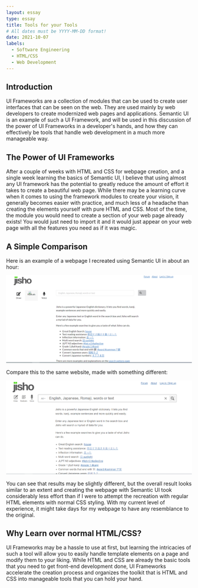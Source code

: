 ```yaml
---
layout: essay
type: essay
title: Tools for your Tools
# All dates must be YYYY-MM-DD format!
date: 2021-10-07
labels:
  - Software Engineering
  - HTML/CSS
  - Web Development
---
```


## Introduction

UI Frameworks are a collection of modules that can be used to create user interfaces that can be seen on the web. They are used mainly by web developers to create modernized web pages and applications. Semantic UI is an example of such a UI Framework, and will be used in this discussion of the power of UI Frameworks in a developer's hands, and how they can effectively be tools that handle web development in a much more manageable way. 

## The Power of UI Frameworks

After a couple of weeks with HTML and CSS for webpage creation, and a single week learning the basics of Semantic UI, I believe that using almost any UI framework has the potential to greatly reduce the amount of effort it takes to create a beautiful web page. While there may be a learning curve when it comes to using the framework modules to create your vision, it generally becomes easier with practice, and much less of a headache than creating the elements yourself with pure HTML and CSS. Most of the time, the module you would need to create a section of your web page already exists! You would just need to import it and it would just appear on your web page with all the features you need as if it was magic. 

## A Simple Comparison

Here is an example of a webpage I recreated using Semantic UI in about an hour: 

<img class="ui large image" src="../images/semanticUI.png">

Compare this to the same website, made with something different:

<img class="ui large image" src="../images/nosemanticUI.png">

You can see that results may be slightly different, but the overall result looks similar to an extent and creating the webpage with Semantic UI took considerably less effort than if I were to attempt the recreation with regular HTML elements with normal CSS styling. With my current level of experience, it might take days for my webpage to have any resemblance to the original. 

## Why Learn over normal HTML/CSS?

UI Frameworks may be a hassle to use at first, but learning the intricacies of such a tool will allow you to easily handle template elements on a page and modify them to your liking. While HTML and CSS are already the basic tools that you need to get front-end development done, UI Frameworks accelerate the creation process and organizes the toolkit that is HTML and CSS into manageable tools that you can hold your hand. 
